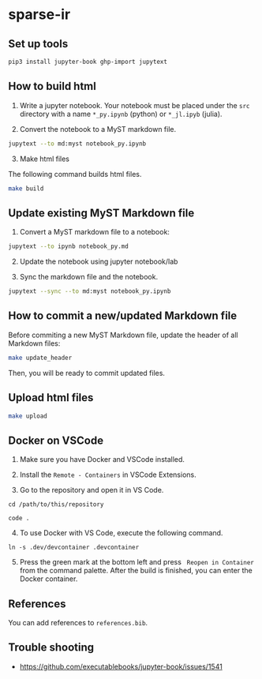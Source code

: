 # sparse-ir


## Set up tools

```bash
pip3 install jupyter-book ghp-import jupytext
```

## How to build html

1. Write a jupyter notebook. Your notebook must be placed under the  `src` directory with a name `*_py.ipynb` (python) or `*_jl.ipyb` (julia).

2. Convert the notebook to a MyST markdown file.

```bash
jupytext --to md:myst notebook_py.ipynb
```

3. Make html files

The following command builds html files. 

```bash
make build
```

## Update existing MyST Markdown file

1. Convert a MyST markdown file to a notebook:

```bash
jupytext --to ipynb notebook_py.md
```

2. Update the notebook using jupyter notebook/lab

3. Sync the markdown file and the notebook.

```bash
jupytext --sync --to md:myst notebook_py.ipynb
```


## How to commit a new/updated Markdown file

Before commiting a new MyST Markdown file, update the header of all Markdown files:

```bash
make update_header
```

Then, you will be ready to commit updated files.


## Upload html files

```bash
make upload
```

## Docker on VSCode
1. Make sure you have Docker and VSCode installed.

2. Install the ``Remote - Containers`` in VSCode Extensions.

3. Go to the repository and open it in VS Code.

```
cd /path/to/this/repository

code .
```

4. To use Docker with VS Code, execute the following command.

```
ln -s .dev/devcontainer .devcontainer
```

5. Press the green mark at the bottom left and press `` Reopen in Container`` from the command palette.
   After the build is finished, you can enter the Docker container.

## References
You can add references to `references.bib`.

## Trouble shooting

* https://github.com/executablebooks/jupyter-book/issues/1541
